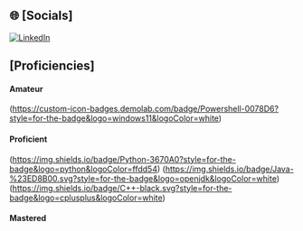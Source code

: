 ## 🌐 [Socials]
[![LinkedIn](https://img.shields.io/badge/LinkedIn-%230077B5.svg?logo=linkedin&logoColor=white)](https://www.linkedin.com/in/sean-mckeen-8238a128b/)

## [Proficiencies]
#### Amateur
(https://custom-icon-badges.demolab.com/badge/Powershell-0078D6?style=for-the-badge&logo=windows11&logoColor=white)
#### Proficient
(https://img.shields.io/badge/Python-3670A0?style=for-the-badge&logo=python&logoColor=ffdd54)
(https://img.shields.io/badge/Java-%23ED8B00.svg?style=for-the-badge&logo=openjdk&logoColor=white)
(https://img.shields.io/badge/C++-black.svg?style=for-the-badge&logo=cplusplus&logoColor=white)
#### Mastered
